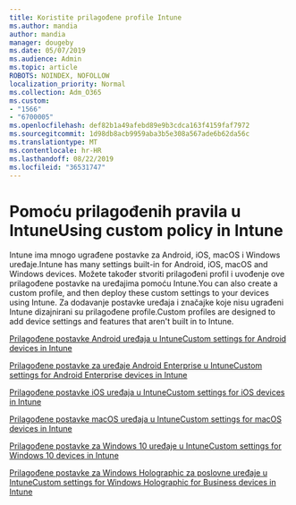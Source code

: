 ```yaml
---
title: Koristite prilagođene profile Intune
ms.author: mandia
author: mandia
manager: dougeby
ms.date: 05/07/2019
ms.audience: Admin
ms.topic: article
ROBOTS: NOINDEX, NOFOLLOW
localization_priority: Normal
ms.collection: Adm_O365
ms.custom:
- "1566"
- "6700005"
ms.openlocfilehash: def82b1a49afebd89e9b3cdca163f4159faf7972
ms.sourcegitcommit: 1d98db8acb9959aba3b5e308a567ade6b62da56c
ms.translationtype: MT
ms.contentlocale: hr-HR
ms.lasthandoff: 08/22/2019
ms.locfileid: "36531747"
---
```

# <a name="using-custom-policy-in-intune"></a><span data-ttu-id="05a3c-102">Pomoću prilagođenih pravila u Intune</span><span class="sxs-lookup"><span data-stu-id="05a3c-102">Using custom policy in Intune</span></span>

<span data-ttu-id="05a3c-103">Intune ima mnogo ugrađene postavke za Android, iOS, macOS i Windows uređaje.</span><span class="sxs-lookup"><span data-stu-id="05a3c-103">Intune has many settings built-in for Android, iOS, macOS and Windows devices.</span></span> <span data-ttu-id="05a3c-104">Možete također stvoriti prilagođeni profil i uvođenje ove prilagođene postavke na uređajima pomoću Intune.</span><span class="sxs-lookup"><span data-stu-id="05a3c-104">You can also create a custom profile, and then deploy these custom settings to your devices using Intune.</span></span> <span data-ttu-id="05a3c-105">Za dodavanje postavke uređaja i značajke koje nisu ugrađeni Intune dizajnirani su prilagođene profile.</span><span class="sxs-lookup"><span data-stu-id="05a3c-105">Custom profiles are designed to add device settings and features that aren't built in to Intune.</span></span>

[<span data-ttu-id="05a3c-106">Prilagođene postavke Android uređaja u Intune</span><span class="sxs-lookup"><span data-stu-id="05a3c-106">Custom settings for Android devices in Intune</span></span>](https://docs.microsoft.com/intune/custom-settings-android)

[<span data-ttu-id="05a3c-107">Prilagođene postavke za uređaje Android Enterprise u Intune</span><span class="sxs-lookup"><span data-stu-id="05a3c-107">Custom settings for Android Enterprise devices in Intune</span></span>](https://docs.microsoft.com/intune/custom-settings-android-for-work)

[<span data-ttu-id="05a3c-108">Prilagođene postavke iOS uređaja u Intune</span><span class="sxs-lookup"><span data-stu-id="05a3c-108">Custom settings for iOS devices in Intune</span></span>](https://docs.microsoft.com/intune/custom-settings-ios)

[<span data-ttu-id="05a3c-109">Prilagođene postavke macOS uređaja u Intune</span><span class="sxs-lookup"><span data-stu-id="05a3c-109">Custom settings for macOS devices in Intune</span></span>](https://docs.microsoft.com/intune/custom-settings-macos)

[<span data-ttu-id="05a3c-110">Prilagođene postavke za Windows 10 uređaje u Intune</span><span class="sxs-lookup"><span data-stu-id="05a3c-110">Custom settings for Windows 10 devices in Intune</span></span>](https://docs.microsoft.com/intune/custom-settings-windows-10)

[<span data-ttu-id="05a3c-111">Prilagođene postavke za Windows Holographic za poslovne uređaje u Intune</span><span class="sxs-lookup"><span data-stu-id="05a3c-111">Custom settings for Windows Holographic for Business devices in Intune</span></span>](https://docs.microsoft.com/intune/custom-settings-windows-holographic)